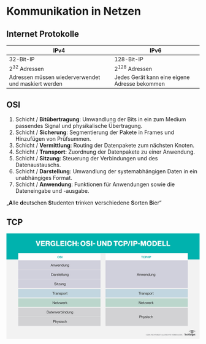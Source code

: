# Kommunikation in Netzen
## Internet Protokolle
| IPv4                                                | IPv6                                          |
| --------------------------------------------------- | --------------------------------------------- |
| $32$-Bit-IP                                         | $128$-Bit-IP                                  |
| $2^{32}$ Adressen                                   | $2^{128}$ Adressen                            |
| Adressen müssen wiederverwendet und maskiert werden | Jedes Gerät kann eine eigene Adresse bekommen |

## OSI
1. Schicht / **Bitübertragung**: Umwandlung der Bits in ein zum Medium passendes Signal und physikalische Übertragung.
2. Schicht / **Sicherung**: Segmentierung der Pakete in Frames und Hinzufügen von Prüfsummen.
3. Schicht / **Vermittlung**: Routing der Datenpakete zum nächsten Knoten.
4. Schicht / **Transport**: Zuordnung der Datenpakete zu einer Anwendung.
5. Schicht / **Sitzung**: Steuerung der Verbindungen und des Datenaustauschs.
6. Schicht / **Darstellung**: Umwandlung der systemabhängigen Daten in ein unabhängiges Format.
7. Schicht / **Anwendung**: Funktionen für Anwendungen sowie die Dateneingabe und -ausgabe.

„**A**lle **d**eutschen **S**tudenten **t**rinken **v**erschiedene **S**orten **B**ier“

## TCP

![OSI vs TCP](Working%20Materials/Netzwerke/OSI%20vs%20TCP.png)